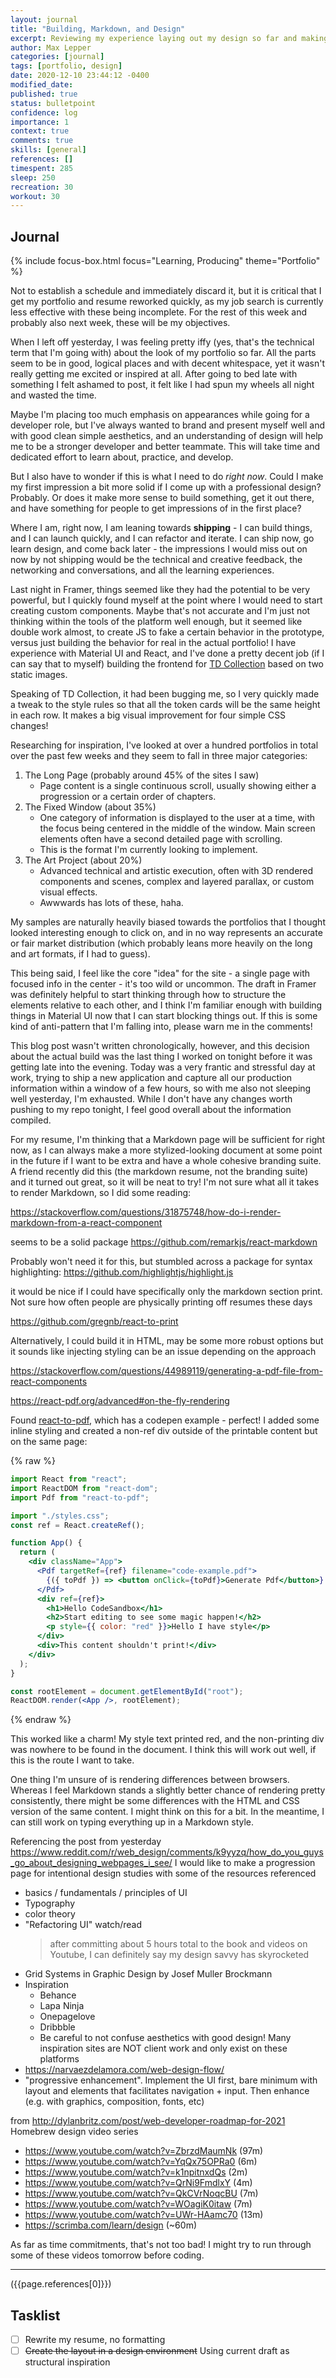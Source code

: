 ```yaml
---
layout: journal
title: "Building, Markdown, and Design"
excerpt: Reviewing my experience laying out my design so far and making a decision that might work out or end up being a... learning opportunity, and compiling resources on design and rendering Markdown.
author: Max Lepper
categories: [journal]
tags: [portfolio, design]
date: 2020-12-10 23:44:12 -0400
modified_date:
published: true
status: bulletpoint
confidence: log
importance: 1
context: true
comments: true
skills: [general]
references: []
timespent: 285
sleep: 250
recreation: 30
workout: 30
---
```


## Journal

{% include focus-box.html focus="Learning, Producing" theme="Portfolio" %}

Not to establish a schedule and immediately discard it, but it is critical that I get my portfolio and resume reworked quickly, as my job search is currently less effective with these being incomplete. For the rest of this week and probably also next week, these will be my objectives.

When I left off yesterday, I was feeling pretty iffy (yes, that's the technical term that I'm going with) about the look of my portfolio so far. All the parts seem to be in good, logical places and with decent whitespace, yet it wasn't really getting me excited or inspired at all. After going to bed late with something I felt ashamed to post, it felt like I had spun my wheels all night and wasted the time.

Maybe I'm placing too much emphasis on appearances while going for a developer role, but I've always wanted to brand and present myself well and with good clean simple aesthetics, and an understanding of design will help me to be a stronger developer and better teammate. This will take time and dedicated effort to learn about, practice, and develop.

But I also have to wonder if this is what I need to do _right now_. Could I make my first impression a bit more solid if I come up with a professional design? Probably. Or does it make more sense to build something, get it out there, and have something for people to get impressions of in the first place?

Where I am, right now, I am leaning towards **shipping** - I can build things, and I can launch quickly, and I can refactor and iterate. I can ship now, go learn design, and come back later - the impressions I would miss out on now by not shipping would be the technical and creative feedback, the networking and conversations, and all the learning experiences.

Last night in Framer, things seemed like they had the potential to be very powerful, but I quickly found myself at the point where I would need to start creating custom components. Maybe that's not accurate and I'm just not thinking within the tools of the platform well enough, but it seemed like double work almost, to create JS to fake a certain behavior in the prototype, versus just building the behavior for real in the actual portfolio! I have experience with Material UI and React, and I've done a pretty decent job (if I can say that to myself) building the frontend for [TD Collection](https://tdcollection.net/) based on two static images.

Speaking of TD Collection, it had been bugging me, so I very quickly made a tweak to the style rules so that all the token cards will be the same height in each row. It makes a big visual improvement for four simple CSS changes!

Researching for inspiration, I've looked at over a hundred portfolios in total over the past few weeks and they seem to fall in three major categories:

1. The Long Page (probably around 45% of the sites I saw)
   - Page content is a single continuous scroll, usually showing either a progression or a certain order of chapters.
2. The Fixed Window (about 35%)
   - One category of information is displayed to the user at a time, with the focus being centered in the middle of the window. Main screen elements often have a second detailed page with scrolling.
   - This is the format I'm currently looking to implement.
3. The Art Project (about 20%)
   - Advanced technical and artistic execution, often with 3D rendered components and scenes, complex and layered parallax, or custom visual effects.
   - Awwwards has lots of these, haha.

My samples are naturally heavily biased towards the portfolios that I thought looked interesting enough to click on, and in no way represents an accurate or fair market distribution (which probably leans more heavily on the long and art formats, if I had to guess).

This being said, I feel like the core "idea" for the site - a single page with focused info in the center - it's too wild or uncommon. The draft in Framer was definitely helpful to start thinking through how to structure the elements relative to each other, and I think I'm familiar enough with building things in Material UI now that I can start blocking things out. If this is some kind of anti-pattern that I'm falling into, please warn me in the comments!

This blog post wasn't written chronologically, however, and this decision about the actual build was the last thing I worked on tonight before it was getting late into the evening. Today was a very frantic and stressful day at work, trying to ship a new application and capture all our production information within a window of a few hours, so with me also not sleeping well yesterday, I'm exhausted. While I don't have any changes worth pushing to my repo tonight, I feel good overall about the information compiled.

For my resume, I'm thinking that a Markdown page will be sufficient for right now, as I can always make a more stylized-looking document at some point in the future if I want to be extra and have a whole cohesive branding suite. A friend recently did this (the markdown resume, not the branding suite) and it turned out great, so it will be neat to try! I'm not sure what all it takes to render Markdown, so I did some reading:

<https://stackoverflow.com/questions/31875748/how-do-i-render-markdown-from-a-react-component>

seems to be a solid package
<https://github.com/remarkjs/react-markdown>

Probably won't need it for this, but stumbled across a package for syntax highlighting:
<https://github.com/highlightjs/highlight.js>

it would be nice if I could have specifically only the markdown section print. Not sure how often people are physically printing off resumes these days

<https://github.com/gregnb/react-to-print>

Alternatively, I could build it in HTML, may be some more robust options but it sounds like injecting styling can be an issue depending on the approach

<https://stackoverflow.com/questions/44989119/generating-a-pdf-file-from-react-components>

<https://react-pdf.org/advanced#on-the-fly-rendering>

Found [react-to-pdf](https://github.com/ivmarcos/react-to-pdf), which has a codepen example - perfect! I added some inline styling and created a non-ref div outside of the printable content but on the same page:

{% raw %}
```jsx
import React from "react";
import ReactDOM from "react-dom";
import Pdf from "react-to-pdf";

import "./styles.css";
const ref = React.createRef();

function App() {
  return (
    <div className="App">
      <Pdf targetRef={ref} filename="code-example.pdf">
        {({ toPdf }) => <button onClick={toPdf}>Generate Pdf</button>}
      </Pdf>
      <div ref={ref}>
        <h1>Hello CodeSandbox</h1>
        <h2>Start editing to see some magic happen!</h2>
        <p style={{ color: "red" }}>Hello I have style</p>
      </div>
      <div>This content shouldn't print!</div>
    </div>
  );
}

const rootElement = document.getElementById("root");
ReactDOM.render(<App />, rootElement);
```
{% endraw %}

This worked like a charm! My style text printed red, and the non-printing div was nowhere to be found in the document. I think this will work out well, if this is the route I want to take.

One thing I'm unsure of is rendering differences between browsers. Whereas I feel Markdown stands a slightly better chance of rendering pretty consistently, there might be some differences with the HTML and CSS version of the same content. I might think on this for a bit. In the meantime, I can still work on typing everything up in a Markdown style.

Referencing the post from yesterday
<https://www.reddit.com/r/web_design/comments/k9yyzq/how_do_you_guys_go_about_designing_webpages_i_see/>
I would like to make a progression page for intentional design studies with some of the resources referenced

- basics / fundamentals / principles of UI
- Typography
- color theory
- "Refactoring UI" watch/read
  > after committing about 5 hours total to the book and videos on Youtube, I can definitely say my design savvy has skyrocketed
- Grid Systems in Graphic Design by Josef Muller Brockmann
- Inspiration
  - Behance
  - Lapa Ninja
  - Onepagelove
  - Dribbble
  - Be careful to not confuse aesthetics with good design! Many inspiration sites are NOT client work and only exist on these platforms
- <https://narvaezdelamora.com/web-design-flow/>
- "progressive enhancement". Implement the UI first, bare minimum with layout and elements that facilitates navigation + input. Then enhance (e.g. with graphics, composition, fonts, etc)

from <http://dylanbritz.com/post/web-developer-roadmap-for-2021>
Homebrew design video series
- <https://www.youtube.com/watch?v=ZbrzdMaumNk> (97m)
- <https://www.youtube.com/watch?v=YqQx75OPRa0> (6m)
- <https://www.youtube.com/watch?v=k1npitnxdQs> (2m)
- <https://www.youtube.com/watch?v=QrNi9FmdlxY> (4m)
- <https://www.youtube.com/watch?v=QkCVrNoqcBU> (7m)
- <https://www.youtube.com/watch?v=WOagiK0itaw> (7m)
- <https://www.youtube.com/watch?v=UWr-HAamc70> (13m)
- <https://scrimba.com/learn/design> (~60m)

As far as time commitments, that's not too bad! I might try to run through some of these videos tomorrow before coding.

---

({{page.references[0]}})

## Tasklist

- [ ] Rewrite my resume, no formatting
- [ ] ~~Create the layout in a design environment~~ Using current draft as structural inspiration
